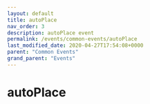 ```yaml
---
layout: default
title: autoPlace 
nav_order: 3
description: autoPlace event
permalink: /events/common-events/autoPlace
last_modified_date: 2020-04-27T17:54:08+0000
parent: "Common Events"
grand_parent: "Events"
---
```


# autoPlace
